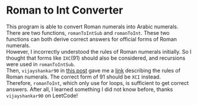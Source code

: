 # Roman to Int Converter

This program is able to convert Roman numerals into Arabic numerals.  
There are two functions, `romanToIntSub` and `romanToInt`. These two functions can both derive correct answers for official forms of Roman numerals.  
However, I incorrectly understood the rules of Roman numerals initially. So I thought that forms like `IXC`(91) should also be considered, and recursions were used in `romanToIntSub`.  
Then, `vijayshankar90` in [this post](https://leetcode.com/problems/roman-to-integer/discuss/255219/C-loop-and-switch-cased) gave me a [link](https://www.knowtheromans.co.uk/Categories/SubCatagories/RomanNumerals/) describing the rules of Roman numerals. The correct form of 91 should be `XCI` instead.  
Therefore, `romanToInt`, which only use for loops, is sufficient to get correct answers. After all, I learned something I did not know before, thanks `vijayshankar90` on LeetCode!
